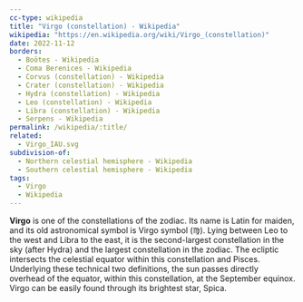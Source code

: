 ```yaml
---
cc-type: wikipedia
title: "Virgo (constellation) - Wikipedia"
wikipedia: "https://en.wikipedia.org/wiki/Virgo_(constellation)"
date: 2022-11-12
borders:
  - Boötes - Wikipedia
  - Coma Berenices - Wikipedia
  - Corvus (constellation) - Wikipedia
  - Crater (constellation) - Wikipedia
  - Hydra (constellation) - Wikipedia
  - Leo (constellation) - Wikipedia
  - Libra (constellation) - Wikipedia
  - Serpens - Wikipedia
permalink: /wikipedia/:title/
related:
  - Virgo_IAU.svg
subdivision-of:
  - Northern celestial hemisphere - Wikipedia
  - Southern celestial hemisphere - Wikipedia
tags:
  - Virgo
  - Wikipedia
---
```

**Virgo** is one of the constellations of the zodiac. Its name is Latin for maiden, and its old astronomical symbol is Virgo symbol (♍︎). Lying between Leo to the west and Libra to the east, it is the second-largest constellation in the sky (after Hydra) and the largest constellation in the zodiac. The ecliptic intersects the celestial equator within this constellation and Pisces. Underlying these technical two definitions, the sun passes directly overhead of the equator, within this constellation, at the September equinox. Virgo can be easily found through its brightest star, Spica.